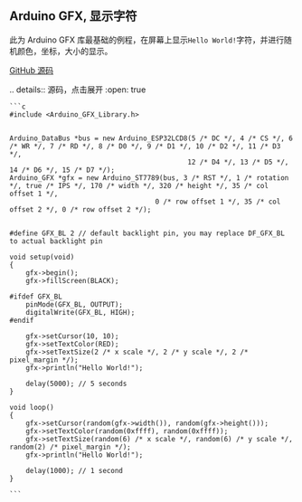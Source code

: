 ## Arduino GFX, 显示字符

此为 Arduino GFX 库最基础的例程，在屏幕上显示`Hello World!`字符，并进行随机颜色，坐标，大小的显示。

[GitHub 源码](https://github.com/BPI-STEAM/BPI-Centi-S3-Doc/blob/main/arduino_example/01_show_characters_helloworld/HelloWorld.ino)

.. details:: 源码，点击展开
    :open: true

    ```c
    #include <Arduino_GFX_Library.h>


    Arduino_DataBus *bus = new Arduino_ESP32LCD8(5 /* DC */, 4 /* CS */, 6 /* WR */, 7 /* RD */, 8 /* D0 */, 9 /* D1 */, 10 /* D2 */, 11 /* D3 */,
                                                12 /* D4 */, 13 /* D5 */, 14 /* D6 */, 15 /* D7 */);
    Arduino_GFX *gfx = new Arduino_ST7789(bus, 3 /* RST */, 1 /* rotation */, true /* IPS */, 170 /* width */, 320 /* height */, 35 /* col offset 1 */,
                                        0 /* row offset 1 */, 35 /* col offset 2 */, 0 /* row offset 2 */);


    #define GFX_BL 2 // default backlight pin, you may replace DF_GFX_BL to actual backlight pin

    void setup(void)
    {
        gfx->begin();
        gfx->fillScreen(BLACK);

    #ifdef GFX_BL
        pinMode(GFX_BL, OUTPUT);
        digitalWrite(GFX_BL, HIGH);
    #endif

        gfx->setCursor(10, 10);
        gfx->setTextColor(RED);
        gfx->setTextSize(2 /* x scale */, 2 /* y scale */, 2 /* pixel_margin */);
        gfx->println("Hello World!");

        delay(5000); // 5 seconds
    }

    void loop()
    {
        gfx->setCursor(random(gfx->width()), random(gfx->height()));
        gfx->setTextColor(random(0xffff), random(0xffff));
        gfx->setTextSize(random(6) /* x scale */, random(6) /* y scale */, random(2) /* pixel_margin */);
        gfx->println("Hello World!");

        delay(1000); // 1 second
    }

    ```

